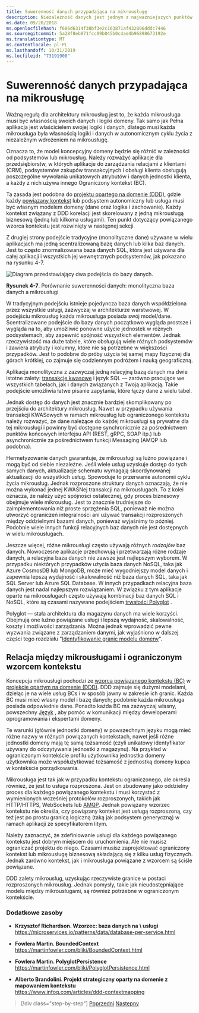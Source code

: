 ```yaml
---
title: Suwerenność danych przypadająca na mikrousługę
description: Niezależność danych jest jednym z najważniejszych punktów mikrousług. Każda mikrousługa musi być jedynym właścicielem swojej bazy danych, udostępniając ją innym osobom. Oczywiście wszystkie wystąpienia mikrousług nawiązują połączenie z tą samą bazą danych o wysokiej dostępności.
ms.date: 09/20/2018
ms.openlocfilehash: f606d6314f38bf3e2c163871af432806dddc7446
ms.sourcegitcommit: 5a28f8eb071fcc09b045b0c4ae4b96898673192e
ms.translationtype: MT
ms.contentlocale: pl-PL
ms.lasthandoff: 10/31/2019
ms.locfileid: "73191908"
---
```

# <a name="data-sovereignty-per-microservice"></a>Suwerenność danych przypadająca na mikrousługę

Ważną regułą dla architektury mikrousług jest to, że każda mikrousługa musi być własnością swoich danych i logiki domeny. Tak samo jak Pełna aplikacja jest właścicielem swojej logiki i danych, dlatego musi każda mikrousługa była własnością logiki i danych w autonomicznym cyklu życia z niezależnym wdrożeniem na mikrousługę.

Oznacza to, że model koncepcyjny domeny będzie się różnić w zależności od podsystemów lub mikrousług. Należy rozważyć aplikacje dla przedsiębiorstw, w których aplikacje do zarządzania relacjami z klientami (CRM), podsystemów zakupów transakcyjnych i obsługi klienta obsługują poszczególne wywołania unikatowych atrybutów i danych jednostki klienta, a każdy z nich używa innego Ograniczony kontekst (BC).

Ta zasada jest podobna do [projektu opartego na domenie (DDD)](https://en.wikipedia.org/wiki/Domain-driven_design), gdzie każdy [powiązany kontekst](https://martinfowler.com/bliki/BoundedContext.html) lub podsystem autonomiczny lub usługa musi być własnym modelem domeny (dane oraz logika i zachowanie). Każdy kontekst związany z DDD korelacji jest skorelowany z jedną mikrousługą biznesową (jedną lub kilkoma usługami). Ten punkt dotyczący powiązanego wzorca kontekstu jest rozwinięty w następnej sekcji.

Z drugiej strony podejście tradycyjne (monolityczne dane) używane w wielu aplikacjach ma jedną scentralizowaną bazę danych lub kilka baz danych. Jest to często znormalizowana baza danych SQL, która jest używana dla całej aplikacji i wszystkich jej wewnętrznych podsystemów, jak pokazano na rysunku 4-7.

![Diagram przedstawiający dwa podejścia do bazy danych.](./media/data-sovereignty-per-microservice/data-sovereignty-comparison.png)

**Rysunek 4-7**. Porównanie suwerenności danych: monolityczna baza danych a mikrousługi

W tradycyjnym podejściu istnieje pojedyncza baza danych współdzielona przez wszystkie usługi, zazwyczaj w architekturze warstwowej. W podejściu mikrousług każda mikrousługa posiada swój model/dane. Scentralizowane podejście do bazy danych początkowo wygląda prostsze i wygląda na to, aby umożliwić ponowne użycie jednostek w różnych podsystemach, aby zapewnić spójność wszystkich elementów. Jednak rzeczywistość ma duże tabele, które obsługują wiele różnych podsystemów i zawiera atrybuty i kolumny, które nie są potrzebne w większości przypadków. Jest to podobne do próby użycia tej samej mapy fizycznej dla górach krótkiej, co zajmuje się codziennym podróżem i nauką geograficzną.

Aplikacja monolityczna z zazwyczaj jedną relacyjną bazą danych ma dwie istotne zalety: [transakcje kwasowe](https://en.wikipedia.org/wiki/ACID) i język SQL — zarówno pracujące we wszystkich tabelach, jak i danych związanych z Twoją aplikacją. Takie podejście umożliwia łatwe pisanie zapytania, które łączy dane z wielu tabel.

Jednak dostęp do danych jest znacznie bardziej skomplikowany po przejściu do architektury mikrousług. Nawet w przypadku używania transakcji KWASowych w ramach mikrousług lub ograniczonego kontekstu należy rozważyć, że dane należące do każdej mikrousługi są prywatne dla tej mikrousługi i powinny być dostępne synchronicznie za pośrednictwem punktów końcowych interfejsu API (REST, gRPC, SOAP itp.) lub asynchronicznie za pośrednictwem funkcji Messaging (AMQP lub podobna).

Hermetyzowanie danych gwarantuje, że mikrousługi są luźno powiązane i mogą być od siebie niezależne. Jeśli wiele usług uzyskuje dostęp do tych samych danych, aktualizacje schematu wymagają skoordynowanej aktualizacji do wszystkich usług. Spowoduje to przerwanie autonomii cyklu życia mikrousług. Jednak rozproszone struktury danych oznaczają, że nie można wykonać jednej KWAŚNej transakcji na mikrousługach. To z kolei oznacza, że należy użyć spójności ostatecznej, gdy proces biznesowy obejmuje wiele mikrousług. Jest to znacznie trudniejsze do zaimplementowania niż proste sprzężenia SQL, ponieważ nie można utworzyć ograniczeń integralności ani używać transakcji rozproszonych między oddzielnymi bazami danych, ponieważ wyjaśnimy to później. Podobnie wiele innych funkcji relacyjnych baz danych nie jest dostępnych w wielu mikrousługach.

Jeszcze więcej, różne mikrousługi często używają różnych *rodzajów* baz danych. Nowoczesne aplikacje przechowują i przetwarzają różne rodzaje danych, a relacyjna baza danych nie zawsze jest najlepszym wyborem. W przypadku niektórych przypadków użycia baza danych NoSQL, taka jak Azure CosmosDB lub MongoDB, może mieć wygodniejszy model danych i zapewnia lepszą wydajność i skalowalność niż baza danych SQL, taka jak SQL Server lub Azure SQL Database. W innych przypadkach relacyjna baza danych jest nadal najlepszym rozwiązaniem. W związku z tym aplikacje oparte na mikrousługach często używają kombinacji baz danych SQL i NoSQL, które są czasami nazywane podejściem [trwałości Polyglot](https://martinfowler.com/bliki/PolyglotPersistence.html) .

Polyglot — stała architektura dla magazynu danych ma wiele korzyści. Obejmują one luźno powiązane usługi i lepszą wydajność, skalowalność, koszty i możliwości zarządzania. Można jednak wprowadzić pewne wyzwania związane z zarządzaniem danymi, jak wyjaśniono w dalszej części tego rozdziału "[Identyfikowanie granic modelu domeny](identify-microservice-domain-model-boundaries.md)".

## <a name="the-relationship-between-microservices-and-the-bounded-context-pattern"></a>Relacja między mikrousługami i ograniczonym wzorcem kontekstu

Koncepcja mikrousługi pochodzi ze [wzorca powiązanego kontekstu (BC)](https://martinfowler.com/bliki/BoundedContext.html) w [projekcie opartym na domenie (DDD)](https://en.wikipedia.org/wiki/Domain-driven_design). DDD zajmuje się dużymi modelami, dzieląc je na wiele usług BCs i w sposób jawny w zakresie ich granic. Każda BC musi mieć własny model i bazę danych; podobnie każda mikrousługa posiada odpowiednie dane. Ponadto każda BC ma zazwyczaj własny, powszechny [Język](https://martinfowler.com/bliki/UbiquitousLanguage.html) , aby pomóc w komunikacji między deweloperami oprogramowania i ekspertami domeny.

Te warunki (głównie jednostki domeny) w powszechnym języku mogą mieć różne nazwy w różnych powiązanych kontekstach, nawet jeśli różne jednostki domeny mają tę samą tożsamość (czyli unikatowy identyfikator używany do odczytywania jednostki z magazynu). Na przykład w ograniczonym kontekście profilu użytkownika jednostka domeny użytkownika może współużytkować tożsamość z jednostką domeny kupca w kontekście porządkowania.

Mikrousługa jest tak jak w przypadku kontekstu ograniczonego, ale określa również, że jest to usługa rozproszona. Jest on zbudowany jako oddzielny proces dla każdego powiązanego kontekstu i musi korzystać z wymienionych wcześniej protokołów rozproszonych, takich jak HTTP/HTTPS, WebSockets lub [AMQP](https://en.wikipedia.org/wiki/Advanced_Message_Queuing_Protocol). Jednak powiązany wzorzec kontekstu nie określa, czy powiązany kontekst jest usługą rozproszoną, czy też jest po prostu granicą logiczną (taką jak podsystem generyczną) w ramach aplikacji ze specyfikatorem litym.

Należy zaznaczyć, że zdefiniowanie usługi dla każdego powiązanego kontekstu jest dobrym miejscem do uruchomienia. Ale nie musisz ograniczać projektu do niego. Czasami musisz zaprojektować ograniczony kontekst lub mikrousługę biznesową składającą się z kilku usług fizycznych. Jednak zarówno kontekst, jak i mikrousługa powiązane z wzorcem są ściśle powiązane.

DDD zalety mikrousług, uzyskując rzeczywiste granice w postaci rozproszonych mikrousług. Jednak pomysły, takie jak nieudostępniające modelu między mikrousługami, są również potrzebne w ograniczonym kontekście.

### <a name="additional-resources"></a>Dodatkowe zasoby

- **Krzysztof Richardson. Wzorzec: baza danych na \ usługi**
  <https://microservices.io/patterns/data/database-per-service.html>

- **Fowlera Martin. BoundedContext** \
  <https://martinfowler.com/bliki/BoundedContext.html>

- **Fowlera Martin. PolyglotPersistence** \
  <https://martinfowler.com/bliki/PolyglotPersistence.html>

- **Alberto Brandolini. Projekt strategiczny oparty na domenie z mapowaniem kontekstu** \
  <https://www.infoq.com/articles/ddd-contextmapping>

>[!div class="step-by-step"]
>[Poprzedni](microservices-architecture.md)
>[Następny](logical-versus-physical-architecture.md)
